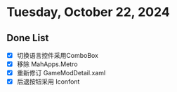 # Tuesday, October 22, 2024

## Done List

- [x] 切换语言控件采用ComboBox
- [x] 移除 MahApps.Metro
- [x] 重新修订 GameModDetail.xaml
- [x] 后退按钮采用 Iconfont
